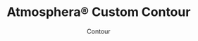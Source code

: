 ---
title: "Atmosphera® Custom Contour"
image_primary: "img/atmosphera_contour_act_3_web-1600x1078.jpg"
image_secondary: "img/atmosphera_contoura_reedsmith_1_web.jpg"
description: ""
designer: "Arktura"
subtitle: "Contour"
href: "https://arktura.com/product/atmosphera-contour/"
tags: 
  - "arktura"
  - "Acoustic"
  - "Ceiling Baffles"
  - "ceiling-baffles"
category: "ceiling-baffles"
manufacturer: "Arktura"
slug: "/manufacturers/arktura/ceiling-baffles/arktura-atmosphera-custom-contour"
---